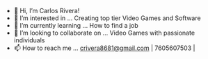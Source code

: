 - 👋 Hi, I’m Carlos Rivera!
- 👀 I’m interested in ... Creating top tier Video Games and Software
- 🌱 I’m currently learning ... How to find a job
- 💞️ I’m looking to collaborate on ... Video Games with passionate individuals
- 📫 How to reach me ... crivera8681@gmail.com | 7605607503 |

<!---
crivera8681/crivera8681 is a ✨ special ✨ repository because its `README.md` (this file) appears on your GitHub profile.
You can click the Preview link to take a look at your changes.
--->
